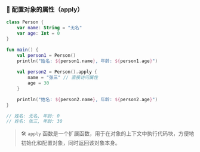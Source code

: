 ### 🔧 配置对象的属性（apply）

```kotlin
class Person {
    var name: String = "无名"
    var age: Int = 0
}

fun main() {
    val person1 = Person()
    println("姓名: ${person1.name}, 年龄: ${person1.age}")
    
    val person2 = Person().apply {
        name = "张三" // 直接访问属性
        age = 30
    }

    println("姓名: ${person2.name}, 年龄: ${person2.age}")
}

// 姓名: 无名, 年龄: 0
// 姓名: 张三, 年龄: 30
```

> 🛠️ <code>apply</code> 函数是一个扩展函数，用于在对象的上下文中执行代码块，方便地初始化和配置对象，同时返回该对象本身。